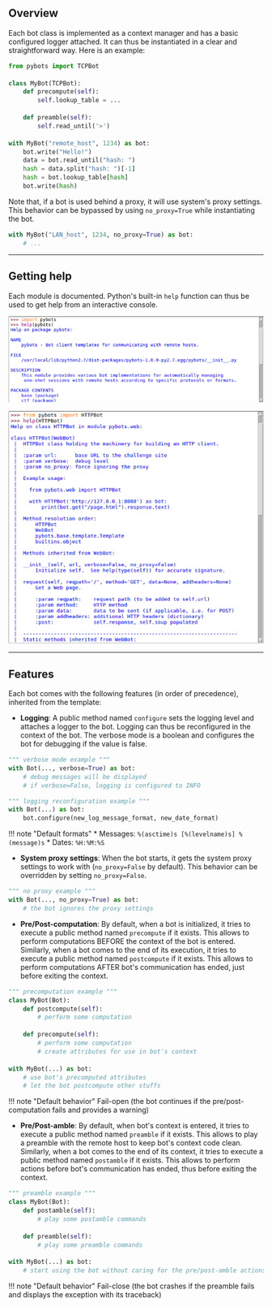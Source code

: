 ## Overview

Each bot class is implemented as a context manager and has a basic configured logger attached. It can thus be instantiated in a clear and straightforward way. Here is an example:

```python
from pybots import TCPBot

class MyBot(TCPBot):
    def precompute(self):
        self.lookup_table = ...

    def preamble(self):
        self.read_until('>')

with MyBot("remote_host", 1234) as bot:
    bot.write("Hello!")
    data = bot.read_until("hash: ")
    hash = data.split("hash: ")[-1]
    hash = bot.lookup_table[hash]
    bot.write(hash)
```

Note that, if a bot is used behind a proxy, it will use system's proxy settings. This behavior can be bypassed by using `no_proxy=True` while instantiating the bot.

```python
with MyBot("LAN_host", 1234, no_proxy=True) as bot:
    # ...
```

-----

## Getting help

Each module is documented. Python's built-in `help` function can thus be used to get help from an interactive console.

![](imgs/help-pybots.png)

![](imgs/help-httpbot.png)

-----

## Features

Each bot comes with the following features (in order of precedence), inherited from the template:

- **Logging**: A public method named `configure` sets the logging level and attaches a logger to the bot. Logging can thus be reconfigured in the context of the bot. The verbose mode is a boolean and configures the bot for debugging if the value is false.

```python hl_lines="2"
""" verbose mode example """
with Bot(..., verbose=True) as bot:
    # debug messages will be displayed
    # if verbose=False, logging is configured to INFO
```

```python hl_lines="3"
""" logging reconfiguration example """
with Bot(...) as bot:
    bot.configure(new_log_message_format, new_date_format)
```

!!! note "Default formats"
    * Messages: `%(asctime)s [%(levelname)s] %(message)s`
    * Dates: `%H:%M:%S`

- **System proxy settings**: When the bot starts, it gets the system proxy settings to work with (`no_proxy=False` by default). This behavior can be overridden by setting `no_proxy=False`.

```python hl_lines="2"
""" no proxy example """
with Bot(..., no_proxy=True) as bot:
    # the bot ignores the proxy settings
```

- **Pre/Post-computation**: By default, when a bot is initialized, it tries to execute a public method named `precompute` if it exists. This allows to perform computations BEFORE the context of the bot is entered. Similarly, when a bot comes to the end of its execution, it tries to execute a public method named `postcompute` if it exists. This allows to perform computations AFTER bot's communication has ended, just before exiting the context.

```python hl_lines="3 4 6 7 8"
""" precomputation example """
class MyBot(Bot):
    def postcompute(self):
        # perform some computation

    def precompute(self):
        # perform some computation
        # create attributes for use in bot's context

with MyBot(...) as bot:
    # use bot's precomputed attributes
    # let the bot postcompute other stuffs
```

!!! note "Default behavior"
    Fail-open (the bot continues if the pre/post-computation fails and provides a warning)

- **Pre/Post-amble**: By default, when bot's context is entered, it tries to execute a public method named `preamble` if it exists. This allows to play a preamble with the remote host to keep bot's context code clean. Similarly, when a bot comes to the end of its context, it tries to execute a public method named `postamble` if it exists. This allows to perform actions before bot's communication has ended, thus before exiting the context.

```python hl_lines="3 4 6 7"
""" preamble example """
class MyBot(Bot):
    def postamble(self):
        # play some postamble commands

    def preamble(self):
        # play some preamble commands

with MyBot(...) as bot:
    # start using the bot without caring for the pre/post-amble actions
```

!!! note "Default behavior"
    Fail-close (the bot crashes if the preamble fails and displays the exception with its traceback)

